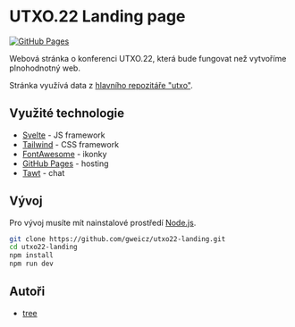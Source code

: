 # UTXO.22 Landing page

[![GitHub Pages](https://github.com/gweicz/utxo22-landing/actions/workflows/gh-pages.yml/badge.svg)](https://github.com/gweicz/utxo22-landing/actions/workflows/gh-pages.yml)

Webová stránka o konferenci UTXO.22, která bude fungovat než vytvoříme plnohodnotný web.

Stránka využívá data z [hlavního repozitáře "utxo"](https://github.com/gweicz/utxo).

## Využité technologie
- [Svelte](https://svelte.dev/) - JS framework
- [Tailwind](https://tailwindcss.com/) - CSS framework
- [FontAwesome](https://fontawesome.com/) - ikonky
- [GitHub Pages](https://pages.github.com/) - hosting
- [Tawt](https://www.tawk.to/) - chat

## Vývoj

Pro vývoj musíte mít nainstalové prostředí [Node.js](https://nodejs.org/en/).

```bash
git clone https://github.com/gweicz/utxo22-landing.git
cd utxo22-landing
npm install
npm run dev
```

## Autoři

- [tree](https://twitter.com/treecz)
